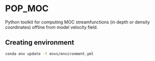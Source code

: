 # POP_MOC
Python toolkit for computing MOC streamfunctions (in depth or density coordinates) offline from model velocity field.

## Creating environment
```bash
conda env update -f envs/environment.yml
```


